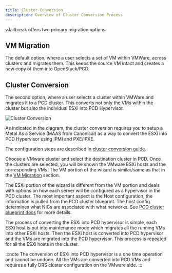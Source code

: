 ```yaml
---
title: Cluster Conversion
description: Overview of Cluster Conversion Process
---
```


vJailbreak offers two primary migration options

## VM Migration
The default option, where a user selects a set of VM within VMWare, across clusters and migrates them. This keeps
the source VM intact and creates a new copy of them into OpenStack/PCD.

## Cluster Conversion
The second option, where a user selects a cluster within VMWare and migrates it to a PCD cluster. This converts not only the VMs within the cluster but also the individual ESXi into PCD Hypervisor.

![Cluster Conversion](/vjailbreak/images/cluster-conversion-1.png)

As indicated in the diagram, the cluster conversion requires you to setup a Metal As a Service (MAAS from Canonical) as a way to convert the ESXi into PCD Hypervisor using IPMI and PXE/iPXE.

The configuration steps are described in [cluster conversion guide](../../guides/how-to/cluster-conversion/).

Choose a VMware cluster and select the destination cluster in PCD. Once the clusters are selected, you will be shown the VMware ESXi hosts and the corresponding VMs. The VM portion of the wizard is similar/same as that in the [VM Migration](#vm-migration) section.

The ESXi portion of the wizard is different from the VM portion and deals with options on how each server will be configured as a hypervisor in the PCD cluster. The most important aspect is the Host configuration, the information is pulled from the PCD cluster blueprint. The host config determines what NICs are associated with what networks. See [PCD cluster blueprint docs](https://platform9.com/docs/private-cloud-director/private-cloud-director/virtualized-cluster-blueprint) for more details.

The process of converting the ESXi into PCD hypervisor is simple, each ESXi host is put into maintenance mode which migrates all the running VMs into other ESXi hosts. Then the ESXi host is converted into PCD hypervisor and the VMs are migrated into the PCD hypervisor. This process is repeated for all the ESXi hosts in the cluster.

:::note
The conversion of ESXi into PCD hypervisor is a one time operation and cannot be undone. All the VMs are converted into PCD VMs and requires a fully DRS cluster configuration on the VMware side.
:::